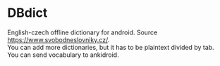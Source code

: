 # DBdict
English-czech offline dictionary for android. Source https://www.svobodneslovniky.cz/.
<br>You can add more dictionaries, but it has to be plaintext divided by tab.
<br>You can send vocabulary to ankidroid.
